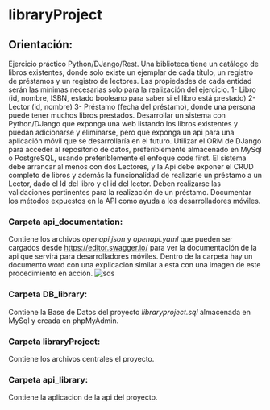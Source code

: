 # libraryProject

## Orientación:
Ejercicio práctico Python/DJango/Rest.
Una biblioteca tiene un catálogo de libros existentes, donde solo existe un ejemplar de cada título, un registro de préstamos y un registro de lectores. Las propiedades de cada entidad serán las mínimas necesarias solo para la realización del ejercicio. 
1-	Libro (id, nombre, ISBN, estado booleano para saber si el libro está prestado)
2-	Lector (id, nombre)
3-	Préstamo (fecha del préstamo), donde una persona puede tener muchos libros prestados.
Desarrollar un sistema con Python/DJango que exponga una web listando los libros existentes y puedan adicionarse y eliminarse, pero que exponga un api para una aplicación móvil que se desarrollaría en el futuro. Utilizar el ORM de DJango para acceder al repositorio de datos, preferiblemente almacenado en MySql o PostgreSQL, usando preferiblemente el enfoque code first. 
El sistema debe arrancar al menos con dos Lectores, y la Api debe exponer el CRUD completo de libros y además la funcionalidad de realizarle un préstamo a un Lector, dado el Id del libro y el id del lector. Deben realizarse las validaciones pertinentes para la realización de un préstamo. Documentar los métodos expuestos en la API como ayuda a los desarrolladores móviles.


### Carpeta api_documentation:
Contiene los archivos *openapi.json* y *openapi.yaml* que pueden ser cargados desde https://editor.swagger.io/ para ver la documentación de la api que servirá para desarrolladores móviles. Dentro de la carpeta hay un documento word con una explicacion similar a esta con una imagen de este procedimiento en acción.
![sds](https://user-images.githubusercontent.com/84036372/177789159-40017682-70bd-4983-9523-292038818add.png)

### Carpeta DB_library:
Contiene la Base de Datos del proyecto *libraryproject.sql* almacenada en MySql y creada en phpMyAdmin.

### Carpeta libraryProject:
Contiene los archivos centrales el proyecto.

### Carpeta api_library:
Contiene la aplicacion de la api del proyecto.



